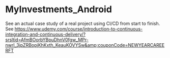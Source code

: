 # MyInvestments_Android
See an actual case study of a real project using CI/CD from start to finish. See https://www.udemy.com/course/introduction-to-continuous-integration-and-continuous-delivery/?srsltid=AfmBOorbYBpuDhnV0fgw_MPr-nwrI_3jpZRBopjKhKxth_KeauKOVYSw&amp;couponCode=NEWYEARCAREERFT
